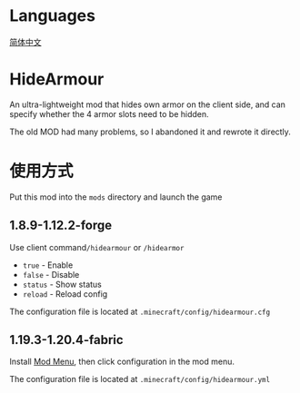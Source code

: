 # Languages
[简体中文](README/zh-cn.md)

# HideArmour
An ultra-lightweight mod that hides own armor on the client side, and can specify whether the 4 armor slots need to be hidden.

The old MOD had many problems, so I abandoned it and rewrote it directly.

# 使用方式
Put this mod into the `mods` directory and launch the game

## 1.8.9-1.12.2-forge
Use client command`/hidearmour` or `/hidearmor`

- `true` - Enable
- `false` - Disable
- `status` - Show status
- `reload` - Reload config

The configuration file is located at `.minecraft/config/hidearmour.cfg`

## 1.19.3-1.20.4-fabric
Install [Mod Menu](https://modrinth.com/mod/modmenu), then click configuration in the mod menu.

The configuration file is located at `.minecraft/config/hidearmour.yml`
